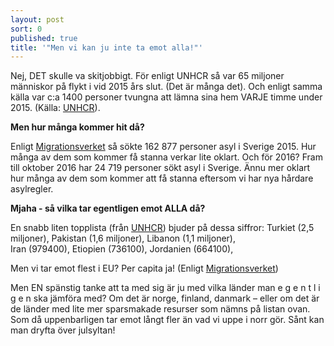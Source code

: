 ```yaml
---
layout: post
sort: 0
published: true
title: '"Men vi kan ju inte ta emot alla!"'
---
```


Nej, DET skulle va skitjobbigt. För enligt UNHCR så var 65 miljoner människor på flykt i vid 2015 års slut. (Det är många det). Och enligt samma källa var c:a 1400 personer tvungna att lämna sina hem VARJE timme under 2015. (Källa: [UNHCR](http://www.unhcr.org/figures-at-a-glance.html "UNHCR")).
 
**Men hur många kommer hit då?**
 
Enligt [Migrationsverket](http://www.migrationsverket.se/Om-Migrationsverket/Statistik.html "Migrationsverket - Statistik") så sökte 162 877 personer asyl i Sverige 2015. Hur många av dem som kommer få stanna verkar lite oklart. Och för 2016? Fram till oktober 2016 har 24 719 personer sökt asyl i Sverige. Ännu mer oklart hur många av dem som kommer att få stanna eftersom vi har nya hårdare asylregler. 
 
**Mjaha - så vilka tar egentligen emot ALLA då?**

En snabb liten topplista (från [UNHCR](http://www.unhcr.org/statistics/unhcrstats/576408cd7/unhcr-global-trends-2015.html)) bjuder på dessa siffror:
Turkiet (2,5 miljoner),
Pakistan (1,6 miljoner), 
Libanon (1,1 miljoner),  
Iran (979400), 
Etiopien (736100), 
Jordanien (664100), 

Men vi tar emot flest i EU? Per capita ja! (Enligt [Migrationsverket](http://www.migrationsverket.se/Om-Migrationsverket/Fakta-om-migration/Migrationsverket---mitt-i-varlden-2015.html))

Men EN spänstig tanke att ta med sig är ju med vilka länder man e g e n t l i g e n ska jämföra med? Om det är norge, finland, danmark – eller om det är de länder med lite mer sparsmakade resurser som nämns på listan ovan. Som då uppenbarligen tar emot långt fler än vad vi uppe i norr gör.  Sånt kan man dryfta över julsyltan!
